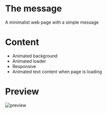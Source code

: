 # The message
A minimalist web page with a simple message

# Content

* Animated background
* Animated loader
* Responsive
* Animated text content when page is loading

# Preview
![preview](https://i.imgur.com/wuWePTC.png)